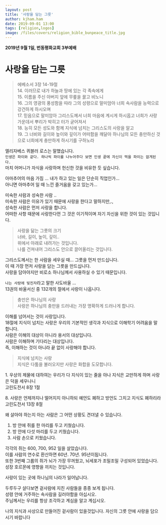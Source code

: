 ```yaml
---
layout: post
title: '사랑을 담는 그릇'
author: kjham.ham
date: 2019-09-01 13:00
tags: [religion,logos]
image: /files/covers/religion_bible_bunpeace_title.jpg
---
```


**2019년 9월 1일, 번동평화교회 3부예배**

# 사랑을 담는 그릇

> 에베소서 3장 14-19절  
14. 이러므로 내가 하늘과 땅에 있는 각 족속에게  
15. 이름을 주신 아버지 앞에 무릎을 꿇고 비노니  
16. 그의 영광의 풍성함을 따라 그의 성령으로 말미암아 너희 속사람을 능력으로 강건하게 하시오며  
17. 믿음으로 말미암아 그리스도께서 너희 마음에 계시게 하시옵고 너희가 사랑 가운데서 뿌리가 박히고 터가 굳어져서  
18. 능히 모든 성도와 함께 지식에 넘치는 그리스도의 사랑을 알고  
19. 그 너비와 길이와 높이와 깊이가 어떠함을 깨달아 하나님의 모든 충만하신 것으로 너희에게 충만하게 하시기를 구하노라  

엘리자베스 퀴블러 로스는 말했습니다.  
`인생은 파이와 같다. 하나씩 파이를 나누어주다 보면 인생 끝에 자신이 먹을 파이는 없게된다.`  
마치 어머니가 자식을 사랑하며 헌신한 것을 비유한 듯 싶습니다.  

아마추어의 마음 가짐 ...
내가 하고 있는 일은 단순히 직업인가...  
아니면 아마추어 일 때 느낀 즐거움을 갖고 있는가...  

미숙한 사람과 성숙한 사람 ..  
미숙한 사람은 이유가 있기 때문에 사랑을 한다고 말하지만,.,  
성숙한 사람은 먼저 사랑을 합니다.  
어떠한 사항 때문에 사랑한다먼 그 것은 이기적이며 자기 자신을 위한 것이 있는 것입니다.  

> 사랑을 닮는 그릇의 크기  
너바, 길이, 높이, 깊이..   
위에서 아래로 내려가는 것입니다.  
나를 건져내어 그리스도 안으로 끌어올리는 것입니다.  

그리스도께서는 한 사람을 세우실 때... 그릇을 먼저 만드십니다.  
이 때 가장 먼저 사랑을 담는 그릇을 만드십니다.  
사랑을 담아야지만 비로소 하나님께서 사용하실 수 있기 때문입니다.  

`나는 사랑에 빚진자`라고 말한 사도바울 ...  
13권의 바울서신 중 132개의 절에서 사랑이 나옵니다.  

> 충만은 하나님의 사랑  
사랑은 하나님의 충만을 드러내는 가장 명확하게 드러나게 합니다.  

이해를 넘어서는 것이 사랑입니다.  
18절에 지식이 넘치는 사랑은 우리의 기본적인 생각과 지식으로 이해학기 어려움을 말합니다.  
사람은 이해의 대상이 아니라 용서의 대상입니다.  
사람은 이해하며 기다리는 대상입니다.  
즉, 이해하는 것이 아니라 끝 없이 사랑해야 합니다.  

> 지식에 넘치는 사랑  
지식은 다툼을 불러오지만 사랑은 화합을 도모합니다.  

1. 우상의 제물에 대하여는 우리가 다 지식이 있는 줄을 아나 지식은 교만하게 하며 사랑은 덕을 세우나니  
고린도전서 8장 1절

8. 사랑은 언제까지나 떨어지지 아니하되 예언도 폐하고 방언도 그치고 지식도 폐하리라  
고린도전서 13장 8절

왜 살아야 하는지 아는 사람은  그 어떤 상황도 견뎌낼 수 있습니다.  

1. 방 안에 쥐를 한 마리를 두고 키웠습니다.  
2. 방 안에 다섯 마리를 두고 키웠습니다.
3. 사람 손으로 키웠습니다.

각각의 쥐는 600, 700, 952 일을 살았습니다.  
이를 사람의 연수로 환산하면 60년. 70년. 95년이됩니다.  
또한 3번째 그룹의 쥐가 뇌가 가장 무꺼웠고, 뇌세포가 조밀조밀 구성되어 있었습니다.  
성장 호르몬에 영향을 끼치는 것입니다.  

사랑이 있는 곳에 하나님의 나라가 일어납니다.

두루두구 살다보면 겉사람에 지친 사람들을 종종 보게 됩니다.  
성령 안에 거주하는 속사람을 길러야함을 아십시오.  
주님께서는 우리를 항상 조각하고 계심을 알고 계십시오.

나의 지식과 사상으로 만들어진 겉사람이 있을것입니다.
자신의 그릇 안에 사랑을 담으시기 바랍니다
